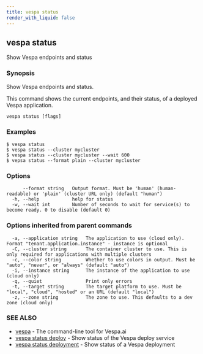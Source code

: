 ```yaml
---
title: vespa status
render_with_liquid: false
---
```


## vespa status

Show Vespa endpoints and status

### Synopsis

Show Vespa endpoints and status.

This command shows the current endpoints, and their status, of a deployed Vespa
application.

```
vespa status [flags]
```

### Examples

```
$ vespa status
$ vespa status --cluster mycluster
$ vespa status --cluster mycluster --wait 600
$ vepsa status --format plain --cluster mycluster
```

### Options

```
      --format string   Output format. Must be 'human' (human-readable) or 'plain' (cluster URL only) (default "human")
  -h, --help            help for status
  -w, --wait int        Number of seconds to wait for service(s) to become ready. 0 to disable (default 0)
```

### Options inherited from parent commands

```
  -a, --application string   The application to use (cloud only). Format "tenant.application.instance" - instance is optional
  -C, --cluster string       The container cluster to use. This is only required for applications with multiple clusters
  -c, --color string         Whether to use colors in output. Must be "auto", "never", or "always" (default "auto")
  -i, --instance string      The instance of the application to use (cloud only)
  -q, --quiet                Print only errors
  -t, --target string        The target platform to use. Must be "local", "cloud", "hosted" or an URL (default "local")
  -z, --zone string          The zone to use. This defaults to a dev zone (cloud only)
```

### SEE ALSO

* [vespa](vespa.html)	 - The command-line tool for Vespa.ai
* [vespa status deploy](vespa_status_deploy.html)	 - Show status of the Vespa deploy service
* [vespa status deployment](vespa_status_deployment.html)	 - Show status of a Vespa deployment

